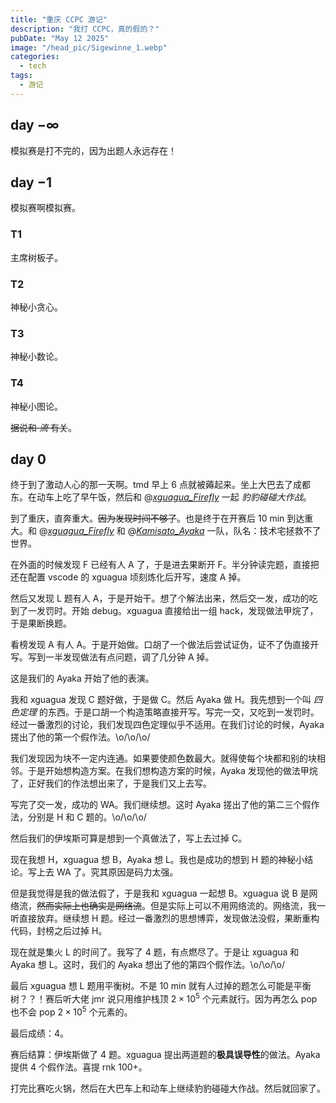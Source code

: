 ```yaml
---
title: "重庆 CCPC 游记"
description: "我打 CCPC，真的假的？"
pubDate: "May 12 2025"
image: "/head_pic/Sigewinne_1.webp"
categories:
  - tech
tags:
  - 游记
---
```


## day $-\infty$

模拟赛是打不完的，因为出题人永远存在！

## day $-1$

模拟赛啊模拟赛。

### T1

主席树板子。

### T2

神秘小贪心。

### T3

神秘小数论。

### T4

神秘小图论。

~~据说和 _流_ 有关~~。

## day 0

终于到了激动人心的那一天啊。tmd 早上 6 点就被薅起来。坐上大巴去了成都东。在动车上吃了早午饭，然后和 @[_xguagua_Firefly_](https://www.luogu.com.cn/user/905636) 一起 _豹豹碰碰大作战_。

到了重庆，直奔重大。~~因为发现时间不够了~~。也是终于在开赛后 10 min 到达重大。和 @[_xguagua_Firefly_](https://www.luogu.com.cn/user/905636) 和 @[_Kamisato_Ayaka_](https://www.luogu.com.cn/user/667558) 一队，队名：技术宅拯救不了世界。

在外面的时候发现 F 已经有人 A 了，于是进去果断开 F。半分钟读完题，直接把还在配置 vscode 的 xguagua 顷刻炼化后开写，速度 A 掉。

然后又发现 L 题有人 A，于是开始干。想了个解法出来，然后交一发，成功的吃到了一发罚时。开始 debug。xguagua 直接给出一组 hack，发现做法甲烷了，于是果断换题。

看榜发现 A 有人 A。于是开始做。口胡了一个做法后尝试证伪，证不了伪直接开写。写到一半发现做法有点问题，调了几分钟 A 掉。

这是我们的 Ayaka 开始了他的表演。

我和 xguagua 发现 C 题好做，于是做 C。然后 Ayaka 做 H。我先想到一个叫 _四色定理_ 的东西。于是口胡一个构造策略直接开写。写完一交，又吃到一发罚时。经过一番激烈的讨论，我们发现四色定理似乎不适用。在我们讨论的时候，Ayaka 搓出了他的第一个假作法。\o/\o/\o/

我们发现因为块不一定内连通。如果要使颜色数最大。就得使每个块都和别的块相邻。于是开始想构造方案。在我们想构造方案的时候，Ayaka 发现他的做法甲烷了，正好我们的作法想出来了，于是我们又上去写。

写完了交一发，成功的 WA。我们继续想。这时 Ayaka 搓出了他的第二三个假作法，分别是 H 和 C 题的。\o/\o/\o/

然后我们的伊埃斯可算是想到一个真做法了，写上去过掉 C。

现在我想 H，xguagua 想 B，Ayaka 想 L。我也是成功的想到 H 题的神秘小结论。写上去 WA 了。究其原因是码力太强。

但是我觉得是我的做法假了，于是我和 xguagua 一起想 B。xguagua 说 B 是网络流，~~然而实际上也确实是网络流~~。但是实际上可以不用网络流的。网络流，我一听直接放弃。继续想 H 题。经过一番激烈的思想博弈，发现做法没假，果断重构代码，封榜之后过掉 H。

现在就是集火 L 的时间了。我写了 4 题，有点燃尽了。于是让 xguagua 和 Ayaka 想 L。这时，我们的 Ayaka 想出了他的第四个假作法。\o/\o/\o/

最后 xguagua 想 L 题用平衡树。不是 10 min 就有人过掉的题怎么可能是平衡树？？！赛后听大佬 jmr 说只用维护栈顶 $2 \times 10^5$ 个元素就行。因为再怎么 pop 也不会 pop $2 \times 10^5$ 个元素的。

最后成绩：4。

赛后结算：伊埃斯做了 4 题。xguagua 提出两道题的**极具误导性**的做法。Ayaka 提供 4 个假作法。喜提 rnk 100+。

打完比赛吃火锅，然后在大巴车上和动车上继续豹豹碰碰大作战。然后就回家了。